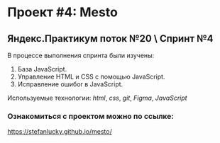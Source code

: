 # Проект #4: Mesto
## Яндекс.Практикум поток №20 \\ Спринт №4

В процессе выполнения спринта были изучены:
1. База JavaScript.
2. Управление HTML и CSS с помощью JavaScript.
3. Исправление ошибоr в JavaScript.

Используемые технологии: *html*, *css*, *git*, *Figma*, *JavaScript*

### Ознакомиться с проектом можно по ссылке:
https://stefanlucky.github.io/mesto/
